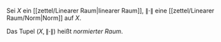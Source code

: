 Sei $X$ ein [[zettel/Linearer Raum|linearer Raum]], $\| \cdot \|$ eine [[zettel/Linearer Raum/Norm|Norm]] auf $X$.

Das Tupel $(X, \| \cdot \|)$ heißt *normierter Raum*.